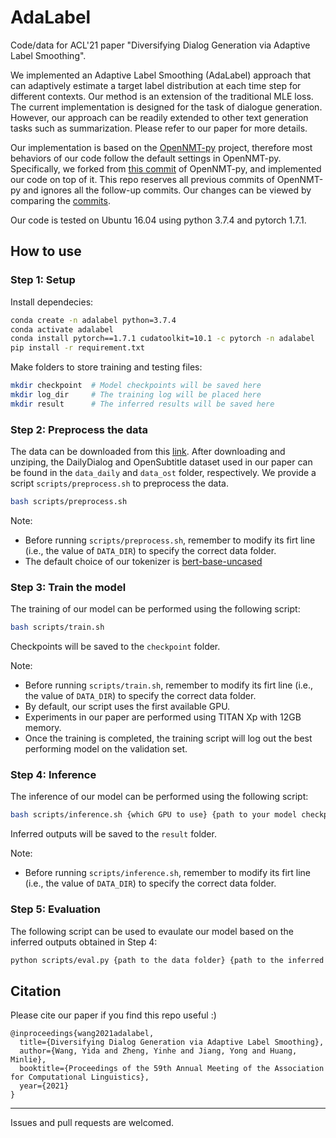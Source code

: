 # AdaLabel

Code/data for ACL'21 paper "Diversifying Dialog Generation via Adaptive Label Smoothing".

We implemented an Adaptive Label Smoothing (AdaLabel) approach that can adaptively estimate a target label distribution at each time step for different contexts.
Our method is an extension of the traditional MLE loss.
The current implementation is designed for the task of dialogue generation. 
However, our approach can be readily extended to other text generation tasks such as summarization.
Please refer to our paper for more details.

Our implementation is based on the [OpenNMT-py](https://github.com/OpenNMT/OpenNMT-py) project, 
therefore most behaviors of our code follow the default settings in OpenNMT-py.
Specifically, we forked from [this commit](https://github.com/OpenNMT/OpenNMT-py/tree/1bbf410a00e1d15c87fc5393b9124d531e134445) of OpenNMT-py,
and implemented our code on top of it.
This repo reserves all previous commits of OpenNMT-py and ignores all the follow-up commits.
Our changes can be viewed by comparing the [commits](https://github.com/lemon234071/AdaLabel/commit/4b9531943a4e00f1ee8a7f4b8bf3554e2b1e0f41).

Our code is tested on Ubuntu 16.04 using python 3.7.4 and pytorch 1.7.1.

## How to use

### Step 1: Setup

Install dependecies:
```bash
conda create -n adalabel python=3.7.4
conda activate adalabel
conda install pytorch==1.7.1 cudatoolkit=10.1 -c pytorch -n adalabel 
pip install -r requirement.txt
```
Make folders to store training and testing files:
```bash
mkdir checkpoint  # Model checkpoints will be saved here
mkdir log_dir     # The training log will be placed here
mkdir result      # The inferred results will be saved here
```

### Step 2: Preprocess the data

The data can be downloaded from this [link](https://drive.google.com/file/d/1U4M0h9tLNeCyu9JBfSgR3r5EE6IIqyNZ/view?usp=sharing).
After downloading and unziping, the DailyDialog and OpenSubtitle dataset used in our paper can be found in the `data_daily` and `data_ost` folder, respectively.
We provide a script `scripts/preprocess.sh` to preprocess the data.
```bash
bash scripts/preprocess.sh
```

Note:
- Before running `scripts/preprocess.sh`, remember to modify its firt line (i.e., the value of `DATA_DIR`) to specify the correct data folder.
- The default choice of our tokenizer is [bert-base-uncased](https://huggingface.co/bert-base-uncased)

### Step 3: Train the model

The training of our model can be performed using the following script:
```bash
bash scripts/train.sh
```
Checkpoints will be saved to the `checkpoint` folder.


Note:
- Before running `scripts/train.sh`, remember to modify its firt line (i.e., the value of `DATA_DIR`) to specify the correct data folder.
- By default, our script uses the first available GPU.
- Experiments in our paper are performed using TITAN Xp with 12GB memory.
- Once the training is completed, the training script will log out the best performing model on the validation set.

### Step 4: Inference

The inference of our model can be performed using the following script:
```bash
bash scripts/inference.sh {which GPU to use} {path to your model checkpoint}
```
Inferred outputs will be saved to the `result` folder.

Note:
- Before running `scripts/inference.sh`, remember to modify its firt line (i.e., the value of `DATA_DIR`) to specify the correct data folder.

### Step 5: Evaluation

The following script can be used to evaulate our model based on the inferred outputs obtained in Step 4:
```bash
python scripts/eval.py {path to the data folder} {path to the inferred output file}
```

## Citation

Please cite our paper if you find this repo useful :)
```
@inproceedings{wang2021adalabel,
  title={Diversifying Dialog Generation via Adaptive Label Smoothing},
  author={Wang, Yida and Zheng, Yinhe and Jiang, Yong and Huang, Minlie},
  booktitle={Proceedings of the 59th Annual Meeting of the Association for Computational Linguistics},
  year={2021}
}
```

----

Issues and pull requests are welcomed.
